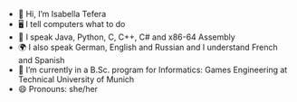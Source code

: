 - 👋 Hi, I’m Isabella Tefera
- 🖥️ I tell computers what to do
- 👀 I speak Java, Python, C, C++, C# and x86-64 Assembly
- 🌍 I also speak German, English and Russian and I understand French and Spanish
- 🌱 I’m currently in a B.Sc. program for Informatics: Games Engineering at Technical University of Munich
- 😄 Pronouns: she/her

<!---
teferabella/teferabella is a ✨ special ✨ repository because its `README.md` (this file) appears on your GitHub profile.
You can click the Preview link to take a look at your changes.
--->
